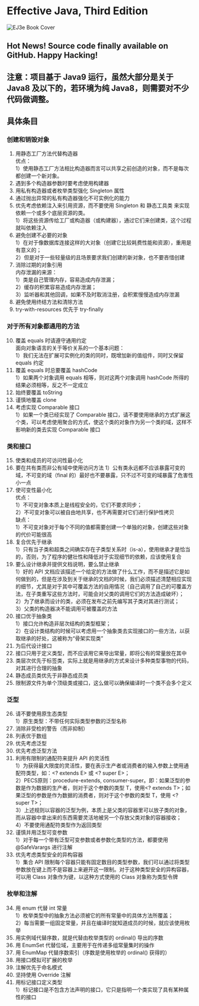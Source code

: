 # Effective Java, Third Edition
![EJ3e Book Cover](https://www.pearsonhighered.com/assets/bigcovers/0/1/3/4/0134685997.jpg)
## Hot News! Source code finally available on GitHub. Happy Hacking!

## 注意：项目基于 Java9 运行，虽然大部分是关于 Java8 及以下的，若环境为纯 Java8，则需要对不少代码做调整。

## 具体条目
### 创建和销毁对象
1. 用静态工厂方法代替构造器  
优点：  
 1）使用静态工厂方法相比构造器而言可以共享之前创造的对象，而不是每次都创建一个新对象。
2. 遇到多个构造器参数时要考虑使用构建器
3. 用私有构造器或者枚举类型强化 Singleton 属性
4. 通过抛出异常的私有构造器强化不可实例化的能力
5. 优先考虑依赖注入来引用资源，而不要使用 Singleton 和 静态工具类 来实现依赖一个或多个底层资源的类。  
 1）将这些资源传给工厂或构造器（或构建器），通过它们来创建类，这个过程就叫依赖注入
6. 避免创建不必要的对象  
 1）在对于像数据库连接这样的大对象（创建它比较耗费性能和资源），重用是有意义的；  
 2）但是对于一些轻量级的且场景要求我们创建的新对象，也不要吝惜创建  
7. 消除过期的对象引用  
内存泄漏的来源：  
 1）类是自己管理内存，容易造成内存泄漏；  
 2）缓存的积累容易造成内存泄漏；  
 3）监听器和其他回调，如果不及时取消注册，会积累慢慢造成内存泄漏
8. 避免使用终结方法和清除方法
9. try-with-resources 优先于 try-finally

### 对于所有对象都通用的方法
10. 覆盖 equals 时请遵守通用约定  
 面向对象语言的关于等价关系的一个基本问题：  
  1）我们无法在扩展可实例化的类的同时，既增加新的值组件，同时又保留 equals 约定
11. 覆盖 equals 时总要覆盖 hashCode  
 1）如果两个对象调用 equals 相等，则对这两个对象调用 hashCode 所得的结果必须相等，反之不一定成立
12. 始终要覆盖 toString
13. 谨慎地覆盖 clone
14. 考虑实现 Comparable 接口  
 1）如果一个类已经实现了 Comparable 接口，请不要使用继承的方式扩展这个类，可以考虑使用聚合的方式，使这个类的对象作为另一个类的域，这样不影响新的类去实现 Comparable 接口

### 类和接口
15. 使类和成员的可访问性最小化
16. 要在共有类而非公有域中使用访问方法
 1）公有类永远都不应该暴露可变的域，不可变的域（final 的）最好也不要暴露，只不过不可变的域暴露了危害性小一点
17. 使可变性最小化  
 优点：  
  1）不可变对象本质上是线程安全的，它们不要求同步；  
  2）不可变对象可以被自由地共享，也不再需要对它们进行保护性拷贝  
 缺点：  
  1）不可变对象对于每个不同的值都需要创建一个单独的对象，创建这些对象的代价可能很高
18. 复合优先于继承  
 1）只有当子类和超类之间确实存在子类型关系时（is-a），使用继承才是恰当的，否则，为了程序的健壮性和降低对于实现细节的依赖，应该使用复合  
19. 要么设计继承并提供文档说明，要么禁止继承  
 1）好的 API 文档应该描述一个给定的方法做了什么工作，而不是描述它是如何做到的，但是在涉及到关于继承的文档的时候，我们必须描述清楚相应实现的细节，尤其是对于其中可覆盖方法的自用情况（自己调用了自己的可覆盖方法，在子类重写这些方法时，可能会对父类的调用它们的方法造成破坏）；  
 2）为了继承而设计的类，必须在发布之前先编写其子类对其进行测试；  
 3）父类的构造器决不能调用可被覆盖的方法
20. 接口优于抽象类  
 1）接口允许构造非层次结构的类型框架；  
 2）在设计类结构的时候可以考虑用一个抽象类去实现接口的一些方法，以获取继承的好处，这被称为“骨架实现类”  
21. 为后代设计接口
22. 接口只用于定义类型，而不应该用它来导出常量，即将公有的常量放在其中
23. 类层次优先于标签类，实际上就是用继承的方式来设计多种类型事物的代码，对其进行合理的抽象
24. 静态成员类优先于非静态成员类
25. 限制源文件为单个顶级类或接口，这么做可以确保编译时一个类不会多个定义

### 泛型
26. 请不要使用原生态类型  
 1）原生类型：不带任何实际类型参数的泛型名称
27. 消除非受检的警告（而非抑制）
28. 列表优于数组
29. 优先考虑泛型
30. 优先考虑泛型方法
31. 利用有限制的通配符来提升 API 的灵活性  
 1）为获得最大限度的灵活性，要在表示生产者或消费者的输入参数上使用通配符类型，如：<? extends E> 或 <? super E>；  
 2）PECS原则：procedure-extends, consumer-super。即：如果泛型的参数是作为数据的生产者，则对于这个参数的类型 T，使用<? extends T>；如果泛型的参数是作为数据的消费者，则对于这个参数的类型 T，使用 <? super T>；  
 3）上述规则以容器的泛型为例，本质上是父类的容器里可以放子类的对象，而从容器中拿出来的东西需要灵活地被另一个存放父类对象的容器接收；  
 4）不要使用通配符类型作为返回类型  
32. 谨慎并用泛型可变参数  
 1）对于每一个带有泛型可变参数或者参数化类型的方法，都要使用 @SafeVarargs 进行注解  
33. 优先考虑类型安全的异构容器  
 1）集合 API 限制每个容器只能有固定数目的类型参数，我们可以通过将类型参数放在键上而不是容器上来避开这一限制。对于这种类型安全的异构容器，可以用 Class 对象作为键，以这种方式使用的 Class 对象称为类型令牌

### 枚举和注解
34. 用 enum 代替 int 常量  
 1）枚举类型中的抽象方法必须被它的所有常量中的具体方法所覆盖；  
 2）每当需要一组固定常量，并且在编译时就知道成员的时候，就应该使用枚举  
35. 用实例域代替序数，就是代替由枚举类型的 ordinal() 导出的序数
36. 用 EnumSet 代替位域，主要用于在传递多组常量集时的操作
37. 用 EnumMap 代替序数索引（序数是使用枚举的 ordinal() 获得的）
38. 用接口模拟可扩展的枚举
39. 注解优先于命名模式
40. 坚持使用 Override 注解
41. 用标记接口定义类型  
 1）标记接口是不包含方法声明的接口，它只是指明一个类实现了具有某种属性的接口